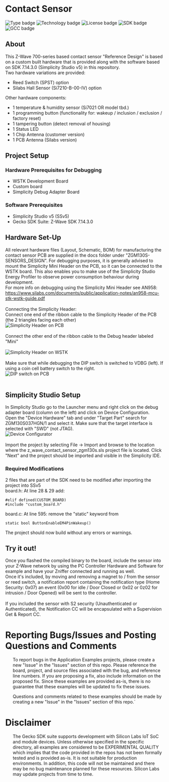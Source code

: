 # Contact Sensor
![Type badge](https://img.shields.io/badge/Type-Virtual%20application-green)
![Technology badge](https://img.shields.io/badge/Technology-Z--Wave-green)
![License badge](https://img.shields.io/badge/License-Zlib-green)
![SDK badge](https://img.shields.io/badge/SDK-v3.0.2-green)
![GCC badge](https://img.shields.io/endpoint?url=https://raw.githubusercontent.com/SiliconLabs/application_examples_ci/master/zwave_applications/z_wave_contact_sensor_application_gcc.json)

## About
This Z-Wave 700-series based contact sensor "Reference Design" is based on a custom built hardware that is provided along with the software based on SDK 7.14.3.0 (Simplicity Studio v5) in this repository.<br>
Two hardware variations are provided:<br>
<ul>
<li> Reed Switch (SPST) option</li>
<li> Silabs Hall Sensor (Si7210-B-00-IV) option</li>
</ul>
Other hardware components:
<ul>
<li>1 temperature & humidity sensor (Si7021 OR model tbd.)</li>
<li>1 programming button (functionality for: wakeup / inclusion / exclusion / factory reset)</li>
<li>1 tampering button (detect removal of housing)</li>
<li>1 Status LED</li>
<li>1 Chip Antenna (customer version)</li>
<li>1 PCB Antenna (Silabs version)</li>
</ul>

## Project Setup

### Hardware Prerequisites for Debugging
<ul>
  <li>WSTK Development Board</li>
  <li>Custom board</li>
  <li>Simplicity Debug Adapter Board</li>
</ul>

### Software Prerequisites
<ul>
  <li>Simplicity Studio v5 (SSv5)</li>
  <li>Gecko SDK Suite: Z-Wave SDK 7.14.3.0</li>
</ul>

## Hardware Set-Up

All relevant hardware files (Layout, Schematic, BOM) for manufacturing the contact sensor PCB are supplied in the docs folder under "ZGM130S-SENSORS_DESIGN".
For debugging purposes, it is generally advised to mount the Simplicity Mini Header on the PCB, so it can be connected to the WSTK board. This also enables you to make use of the Simplicity Studio Energy Profiler to observe power consumption behaviour during development.<br>
For more info on debugging using the Simplicity Mini Header see AN958: https://www.silabs.com/documents/public/application-notes/an958-mcu-stk-wstk-guide.pdf <br><br>
Connecting the Simplicity Header: <br>
Connect one end of the ribbon cable to the Simplicity Header of the PCB (the 2 triangles facing each other)<br>
![Simplicity Header on PCB](docs/SH_PCB.png)<br><br>
Connect the other end of the ribbon cable to the Debug header labeled "Mini"<br><br>
![Simplicity Header on WSTK](docs/SH_WSTK.png)<br><br>
Make sure that while debugging the DIP switch is switched to VDBG (left). If using a coin cell battery switch to the right.<br>
![DIP switch on PCB](docs/DIP.png)<br><br>

## Simplicity Studio Setup

In Simplicity Studio go to the Launcher menu and right click on the debug adapter board (column on the left) and click on Device Configuration.<br>
Open the "Device Hardware" tab and under "Target Part" search for ZGM130S037HGN/1 and select it. Make sure that the target interface is selected with "SWD" (not JTAG).<br>
![Device Configurator](docs/DeviceConfig.png)<br><br>
Import the project by selecting File -> Import and browse to the location where the z_wave_contact_sensor_zgm130s.sls project file is located. Click "Next" and the project should be imported and visible in the Simplicity IDE.<br>

### Required Modifications
2 files that are part of the SDK need to be modified after importing the project into SSv5<br>
board.h: At line 28 & 29 add:<br>

```
#elif defined(CUSTOM_BOARD)
#include "custom_board.h"
```
board.c: At line 595: remove the "static" keyword from
```
static bool ButtonEnableEM4PinWakeup()
```
The project should now build without any errors or warnings.

## Try it out!

Once you flashed the compiled binary to the board, include the sensor into your Z-Wave network by using the PC Controller Hardware and Software for example and have your Zniffer connected and running as well.<br>
Once it's included, by moving and removing a magnet to / from the sensor or reed switch, a notification report containing the notification type (Home Security: 0x07) an event (0x00 for idle / Door Closed or 0x02 or 0z02 for intrusion / Door Opened) will be sent to the controller.<br><br>
If you included the sensor with S2 security (Unauthenticated or Authenticated), the Notification CC will be encapsulated with a Supervision Get & Report CC.

# Reporting Bugs/Issues and Posting Questions and Comments
<ul>
To report bugs in the Application Examples projects, please create a new "Issue" in the "Issues" section of this repo. Please reference the board, project, and source files associated with the bug, and reference line numbers. If you are proposing a fix, also include information on the proposed fix. Since these examples are provided as-is, there is no guarantee that these examples will be updated to fix these issues.
</ul>
<ul>
  Questions and comments related to these examples should be made by creating a new "Issue" in the "Issues" section of this repo.´
</ul>

# Disclaimer
<ul>
The Gecko SDK suite supports development with Silicon Labs IoT SoC and module devices. Unless otherwise specified in the specific directory, all examples are considered to be EXPERIMENTAL QUALITY which implies that the code provided in the repos has not been formally tested and is provided as-is. It is not suitable for production environments. In addition, this code will not be maintained and there may be no bug maintenance planned for these resources. Silicon Labs may update projects from time to time.
</ul>
